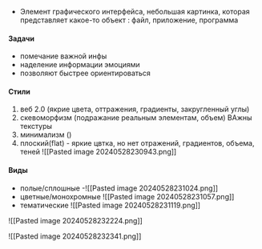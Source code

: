 - Элемент графического интерфейса, небольшая картинка, которая представляет какое-то объект : файл, приложение, программа


#### Задачи
- помечание важной инфы
- наделение информации эмоциями
- позволяют быстрее ориентироваться

#### Стили
1) веб 2.0 (якрие цвета, оттражения, градиенты, закругленный углы)
2) скевоморфизм (подражание реальным элементам, объем) ВАжны текстуры
3) минимализм ()
4) плоский(flat) - яркие цвтка, но нет отражений, градиентов, объема, теней
![[Pasted image 20240528230943.png]]

#### Виды
- полые/сплошные 
-![[Pasted image 20240528231024.png]]
- цветные/монохромные
![[Pasted image 20240528231057.png]]
- тематические
![[Pasted image 20240528231119.png]]


![[Pasted image 20240528232224.png]]

![[Pasted image 20240528232341.png]]